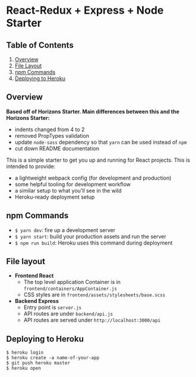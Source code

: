 # React-Redux + Express + Node Starter

## Table of Contents

1. [Overview](#overview)
1. [File Layout](#file-layout)
1. [npm Commands](#npm-commands)
1. [Deploying to Heroku](#deploying-to-heroku)

## Overview

**Based off of Horizons Starter. Main differences between this and the Horizons Starter:**
- indents changed from 4 to 2
- removed PropTypes validation
- update `node-sass` dependency so that `yarn` can be used instead of `npm`
- cut down README documentation

This is a simple starter to get you up and running for React projects. This is intended to provide:

- a lightweight webpack config (for development and production)
- some helpful tooling for development workflow
- a similar setup to what you'll see in the wild
- Heroku-ready deployment setup

## npm Commands

- `$ yarn dev`: fire up a development server
- `$ yarn start`: build your production assets and run the server
- `$ npm run build`: Heroku uses this command during deployment

## File layout

- **Frontend React**
  - The top level application Container is in `frontend/containers/AppContainer.js`
  - CSS styles are in `frontend/assets/stylesheets/base.scss`
- **Backend Express**
  - Entry point is `server.js`
  - API routes are under `backend/api.js`
  - API routes are served under `http://localhost:3000/api`

## Deploying to Heroku

```
$ heroku login
$ heroku create -a name-of-your-app
$ git push heroku master
$ heroku open
```
